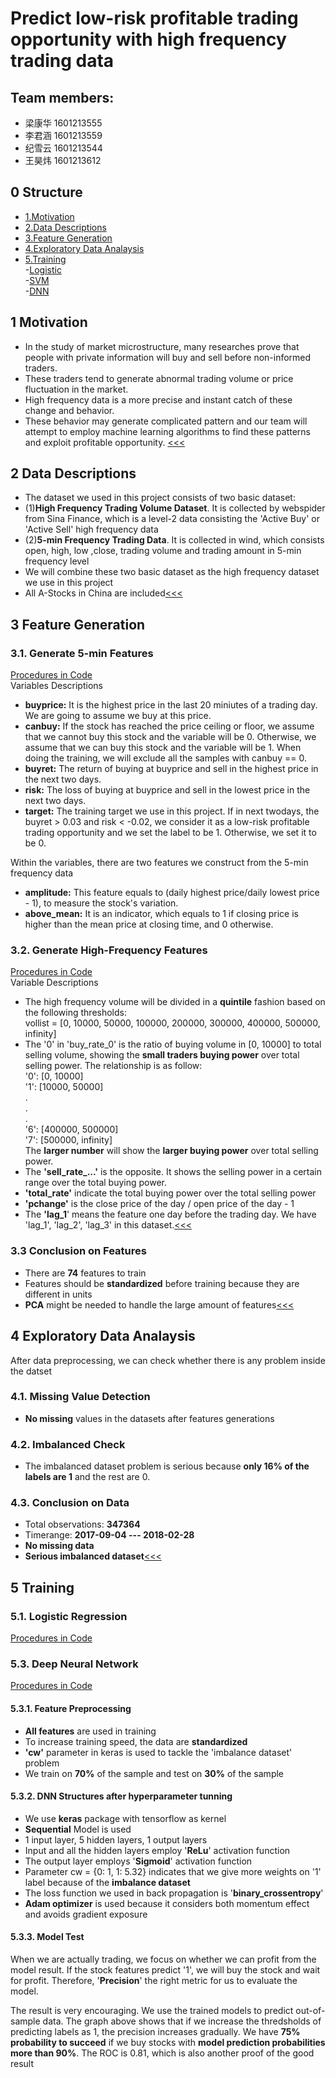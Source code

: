 # Predict low-risk profitable trading opportunity with high frequency trading data
## Team members: <br />
* 梁康华 1601213555<br />
* 李君涵 1601213559<br />
* 纪雪云 1601213544<br />
* 王昊炜 1601213612
## 0 Structure
* [1.Motivation](#1-motivation)
* [2.Data Descriptions](#2-data-descriptions)
* [3.Feature Generation](#3-feature-generation)
* [4.Exploratory Data Analaysis](#4-exploratory-data-analaysis)
* [5.Training](#5-training) <br />
-[Logistic](#p_5.1) <br />
-[SVM](#p_5.2) <br />
-[DNN](#p_5.3) <br />
## 1 Motivation
* In the study of market microstructure, many researches prove that people with private information will buy and sell before non-informed traders.
* These traders tend to generate abnormal trading volume or price fluctuation in the market.
* High frequency data is a more precise and instant catch of these change and behavior.
* These behavior may generate complicated pattern and our team will attempt to employ machine learning algorithms to find these patterns and exploit profitable opportunity.
[<<<](#0-structure)
## 2 Data Descriptions
* The dataset we used in this project consists of two basic dataset:
* (1)**High Frequency Trading Volume Dataset**. It is collected by webspider from Sina Finance, which is a level-2 data consisting the 'Active Buy' or 'Active Sell' high frequency data
* (2)**5-min Frequency Trading Data**. It is collected in wind, which consists open, high, low ,close, trading volume and trading amount in 5-min frequency level
* We will combine these two basic dataset as the high frequency dataset we use in this project
* All A-Stocks in China are included[<<<](#0-structure)
## 3 Feature Generation
### 3.1. Generate 5-min Features
[Procedures in Code](https://github.com/evanleungc/PHBS_TQFML/blob/master/Project/Code/Dnn_Train.ipynb) <br />
Variables Descriptions
* **buyprice:** It is the highest price in the last 20 miniutes of a trading day. We are going to assume we buy at this price.
* **canbuy:** If the stock has reached the price ceiling or floor, we assume that we cannot buy this stock and the variable will be 0. Otherwise, we assume that we can buy this stock and the variable will be 1. When doing the training, we will exclude all the samples with canbuy == 0.
* **buyret:** The return of buying at buyprice and sell in the highest price in the next two days.
* **risk:** The loss of buying at buyprice and sell in the lowest price in the next two days.
* **target:** The training target we use in this project. If in next twodays, the buyret > 0.03 and risk < -0.02, we consider it as a low-risk profitable trading opportunity and we set the label to be 1. Otherwise, we set it to be 0. 

 Within the variables, there are two features we construct from the 5-min frequency data <br />
* **amplitude:** This feature equals to (daily highest price/daily lowest price - 1), to measure the stock's variation. <br />
* **above_mean:** It is an indicator, which equals to 1 if closing price is higher than the mean price at closing time, and 0 otherwise. 
 ### 3.2. Generate High-Frequency Features
[Procedures in Code](https://github.com/evanleungc/PHBS_TQFML/blob/master/Project/Code/Dnn_Train.ipynb) <br />
Variable Descriptions
* The high frequency volume will be divided in a **quintile** fashion based on the following thresholds: <br />
vollist = [0, 10000, 50000, 100000, 200000, 300000, 400000, 500000, infinity]
* The '0' in 'buy_rate_0' is the ratio of buying volume in [0, 10000] to total selling volume, showing the **small traders buying power** over total selling power. The relationship is as follow: <br />
'0': [0, 10000] <br />
'1': [10000, 50000] <br />
.<br/>
.<br/>
.<br/>
'6': [400000, 500000] <br />
'7': [500000, infinity] <br />
The **larger number** will show the **larger buying power** over total selling power.
* The **'sell\_rate_...'** is the opposite. It shows the selling power in a certain range over the total buying power.
* **'total\_rate'** indicate the total buying power over the total selling power
* **'pchange'** is the close price of the day / open price of the day - 1
* The **'lag_1**' means the feature one day before the trading day. We have 'lag_1', 'lag_2', 'lag_3' in this dataset.[<<<](#0-structure)
 ### 3.3 Conclusion on Features
* There are **74** features to train
* Features should be **standardized** before training because they are different in units
* **PCA** might be needed to handle the large amount of features[<<<](#0-structure)
 ## 4 Exploratory Data Analaysis
After data preprocessing, we can check whether there is any problem inside the datset
### 4.1. Missing Value Detection
* **No missing** values in the datasets after features generations
### 4.2. Imbalanced Check
* The imbalanced dataset problem is serious because **only 16% of the labels are 1** and the rest are 0.
### 4.3. Conclusion on Data
* Total observations: **347364**
* Timerange: **2017-09-04 --- 2018-02-28**
* **No missing data**
* **Serious imbalanced dataset**[<<<](#0-structure)
## 5 Training
### 5.1. Logistic Regression <br />
[Procedures in Code](#https://github.com/evanleungc/PHBS_TQFML/blob/master/Project/Code/logistic.ipynb)
### 5.3. Deep Neural Network <br />
[Procedures in Code](#https://github.com/evanleungc/PHBS_TQFML/blob/master/Project/Code/logistic.ipynb)
#### 5.3.1. Feature Preprocessing
* **All features** are used in training
* To increase training speed, the data are **standardized**
* **'cw'** parameter in keras is used to tackle the 'imbalance dataset' problem
* We train on **70%** of the sample and test on **30%** of the sample
#### 5.3.2. DNN Structures after hyperparameter tunning
* We use **keras** package with tensorflow as kernel
* **Sequential** Model is used
* 1 input layer, 5 hidden layers, 1 output layers
* Input and all the hidden layers employ '**ReLu**' activation function
* The output layer employs '**Sigmoid**' activation function
* Parameter cw = {0: 1, 1: 5.32} indicates that we give more weights on '1' label because of the **imbalance dataset**
* The loss function we used in back propagation is '**binary_crossentropy**'
* **Adam optimizer** is used because it considers both momentum effect and avoids gradient exposure
#### 5.3.3. Model Test
When we are actually trading, we focus on whether we can profit from the model result. If the stock features predict '1', we will buy the stock and wait for profit. Therefore, '**Precision**' the right metric for us to evaluate the model.

The result is very encouraging.
We use the trained models to predict out-of-sample data.
The graph above shows that if we increase the thredsholds of predicting labels as 1, the precision increases gradually. We have **75% probability to succeed** if we buy stocks with **model prediction probabilities more than 90%**.
The ROC is 0.81, which is also another proof of the good result
